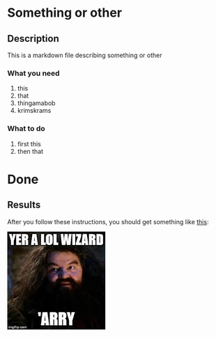 # Something or other

## Description

This is a markdown file describing something or other

### What you need

1. this
1. that
1. thingamabob
1. krimskrams

### What to do

1. first this
1. then that

# Done

## Results

After you follow these instructions, you should get something like [this](/results):

![Arry](/download.jpg)
